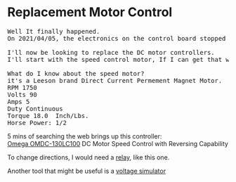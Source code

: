 # Replacement Motor Control

<pre>
Well It finally happened.
On 2021/04/05, the electronics on the control board stopped functioning.  

I'll now be looking to replace the DC motor controllers.  
I'll start with the speed control motor, If I can get that working, I'll proceed to the incline motor.  

What do I know about the speed motor?
it's a Leeson brand Direct Current Permement Magnet Motor.  
RPM 1750
Volts 90
Amps 5
Duty Continuous
Torque 18.0  Inch/Lbs. 
Horse Power: 1/2 
</pre>

5 mins of searching the web brings up this controller: <br/>
[Omega OMDC-130LC100] DC Motor Speed Control with Reversing Capability

To change directions, I would need a [relay], like this one.

Another tool that might be useful is a [voltage simulator]
<!-- Links -->
[Omega OMDC-130LC100]: https://www.omega.com/en-us/control-monitoring/motion-and-position/speed-controllers/omdc-130-series/p/OMDC-130LC100
[relay]: https://wiki.seeedstudio.com/Grove-SPDT_Relay_30A/#:~:text=The%20SPDT%20Relay(30A)%20is,normally%20closed%20terminal%20have%20continuity.

[voltage simulator]: https://plctools.com/analog-simulator-and-generator-with-lcd-0-10vdc-and-4-20ma/?gclid=CjwKCAjwjbCDBhAwEiwAiudBywzPKOBNzkBl22vg_1nG8vt0JkSl3Sjt2C_kO1iiuhbrtrwZ3A0K1hoClDMQAvD_BwE
